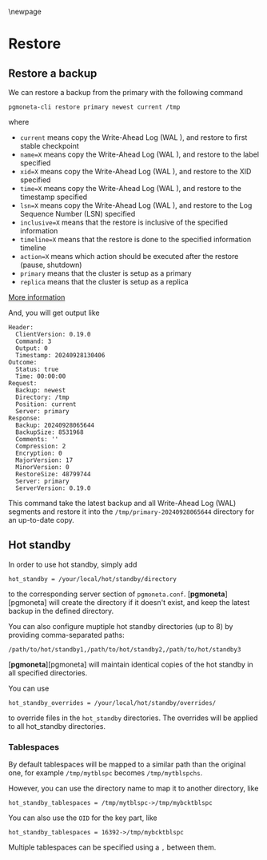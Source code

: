 \newpage

# Restore

## Restore a backup

We can restore a backup from the primary with the following command

```
pgmoneta-cli restore primary newest current /tmp
```

where

* `current` means copy the Write-Ahead Log (WAL ), and restore to first stable checkpoint
* `name=X` means copy the Write-Ahead Log (WAL ), and restore to the label specified
* `xid=X` means copy the Write-Ahead Log (WAL ), and restore to the XID specified
* `time=X` means copy the Write-Ahead Log (WAL ), and restore to the timestamp specified
* `lsn=X` means copy the Write-Ahead Log (WAL ), and restore to the Log Sequence Number (LSN) specified
* `inclusive=X` means that the restore is inclusive of the specified information
* `timeline=X` means that the restore is done to the specified information timeline
* `action=X` means which action should be executed after the restore (pause, shutdown)
* `primary` means that the cluster is setup as a primary
* `replica` means that the cluster is setup as a replica

[More information](https://www.postgresql.org/docs/current/runtime-config-wal.html#RUNTIME-CONFIG-WAL-RECOVERY-TARGET)

And, you will get output like

```
Header:
  ClientVersion: 0.19.0
  Command: 3
  Output: 0
  Timestamp: 20240928130406
Outcome:
  Status: true
  Time: 00:00:00
Request:
  Backup: newest
  Directory: /tmp
  Position: current
  Server: primary
Response:
  Backup: 20240928065644
  BackupSize: 8531968
  Comments: ''
  Compression: 2
  Encryption: 0
  MajorVersion: 17
  MinorVersion: 0
  RestoreSize: 48799744
  Server: primary
  ServerVersion: 0.19.0
```


This command take the latest backup and all Write-Ahead Log (WAL) segments and restore it into the `/tmp/primary-20240928065644` directory for an up-to-date copy.

## Hot standby

In order to use hot standby, simply add

```
hot_standby = /your/local/hot/standby/directory
```

to the corresponding server section of `pgmoneta.conf`. [**pgmoneta**][pgmoneta] will create the directory if it doesn't exist,
and keep the latest backup in the defined directory.

You can also configure muptiple hot standby directories (up to 8) by providing comma-separated paths:
```
/path/to/hot/standby1,/path/to/hot/standby2,/path/to/hot/standby3
```
[**pgmoneta**][pgmoneta] will maintain identical copies of the hot standby in all specified directories.

You can use

```
hot_standby_overrides = /your/local/hot/standby/overrides/
```

to override files in the `hot_standby` directories. The overrides will be applied to all hot_standby directories.

### Tablespaces

By default tablespaces will be mapped to a similar path than the original one, for example `/tmp/mytblspc` becomes `/tmp/mytblspchs`.

However, you can use the directory name to map it to another directory, like

```
hot_standby_tablespaces = /tmp/mytblspc->/tmp/mybcktblspc
```

You can also use the `OID` for the key part, like

```
hot_standby_tablespaces = 16392->/tmp/mybcktblspc
```

Multiple tablespaces can be specified using a `,` between them.
